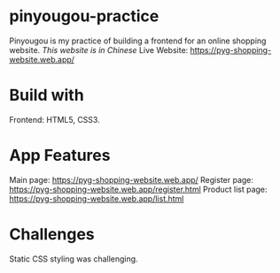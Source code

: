 # pinyougou-practice
Pinyougou is my practice of building a frontend for an online shopping website. 
*This website is in Chinese*
Live Website: https://pyg-shopping-website.web.app/

# Build with
Frontend: HTML5, CSS3.

# App Features
Main page: https://pyg-shopping-website.web.app/
Register page: https://pyg-shopping-website.web.app/register.html
Product list page: https://pyg-shopping-website.web.app/list.html

# Challenges
Static CSS styling was challenging.


